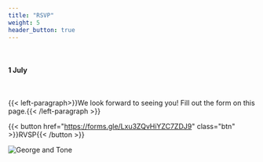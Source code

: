 ```yaml
---
title: "RSVP"
weight: 5
header_button: true
---
```


&nbsp;

#### 1 July

&nbsp;

{{< left-paragraph>}}We look forward to seeing you! Fill out the form on this page.{{< /left-paragraph >}}

{{< button href="https://forms.gle/Lxu3ZQvHiYZC7ZDJ9" class="btn" >}}RVSP{{< /button >}}

![George and Tone](/images/gt_fjord.jpg)
